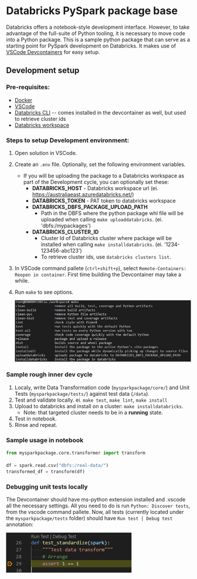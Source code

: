 # Databricks PySpark package base
Databricks offers a notebook-style development interface. However, to take advantage of the full-suite of Python tooling, it is necessary to move code into a Python package. This is a sample python package that can serve as a starting point for PySpark development on Databricks. It makes use of [VSCode Devcontainers](https://code.visualstudio.com/docs/remote/containers) for easy setup.

## Development setup

### Pre-requisites:
- [Docker](https://www.docker.com/)
- [VSCode](https://code.visualstudio.com/)
- [Databricks CLI](https://docs.databricks.com/dev-tools/cli/index.html) -- comes installed in the devcontainer as well, but used to retrieve cluster ids
- [Databricks workspace](https://azure.microsoft.com/en-au/free/databricks/)

### Steps to setup Development environment:

1. Open solution in VSCode.
2. Create an `.env` file. Optionally, set the following environment variables.
    - If you will be uploading the package to a Databricks workspace as part of the Development cycle, you can optionally set these:
      - **DATABRICKS_HOST** - Databricks workspace url (ei. https://australiaeast.azuredatabricks.net/)
      - **DATABRICKS_TOKEN** - PAT token to databricks workspace
      - **DATABRICKS_DBFS_PACKAGE_UPLOAD_PATH**
        - Path in the DBFS where the python package whl file will be uploaded when calling `make uploaddatabricks`. (ei. 'dbfs:/mypackages')
      - **DATABRICKS_CLUSTER_ID** 
        - Cluster Id of Databricks cluster where package will be installed when calling `make installdatabricks`. (ei. '1234-123456-abc123')
        - To retrieve cluster ids, use `databricks clusters list`.
3. In VSCode command pallete (`ctrl+shift+p`), select `Remote-Containers: Reopen in container`. First time building the Devcontainer may take a while.
4. Run `make` to see options.

    ![makefile](./docs/images/make.PNG)

### Sample rough inner dev cycle


1. Localy, write Data Transformation code (`mysparkpackage/core/`) and Unit Tests (`mysparkpackage/tests/`) against test data (`/data`).
2. Test and validate locally. ei. `make test`, `make lint`, `make install`
3. Upload to databricks and install on a cluster: `make installdatabricks`.
    - Note: that targeted cluster needs to be in a **running** state.
4. Test in notebook.
5. Rinse and repeat.


### Sample usage in notebook

```python
from mysparkpackage.core.transformer import transform

df = spark.read.csv("dbfs:/real-data/")
transformed_df = transform(df)

```

### Debugging unit tests locally

The Devcontainer should have ms-python extension installed and .vscode all the necessary settings. All you need to do is run `Python: Discover tests`, from the vscode command pallete. Now, all tests (currently located under the `mysparkpackage/tests` folder) should have `Run test | Debug test` annotation:

  ![Test annotation](./docs/images/test_annotation.PNG)


